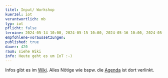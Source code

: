 ```yaml
---
titel: Input/ Workshop
kuerzel: iot
verantwortlich: mb
typ: iot
pflicht: false
termine: 2024-05-14 10:00, 2024-05-15 10:00, 2024-05-16 10:00, 2024-05-17 10:00, 2024-05-22 10:00, 2024-05-23 10:00, 2024-05-24 10:00, 2024-05-27 10:00, 2024-05-28 10:00, 2024-05-29 10:00, 2024-05-30 10:00, 2024-05-31 10:00, 2024-06-03 10:00, 2024-06-04 10:00, 2024-06-05 10:00, 2024-06-06 10:00
empfohlene-voraussetzungen: 
published: true
dauer: 420
raum: siehe Wiki
info: Heute geht es um IoT :-)
---
```


Infos gibt es im [Wiki](https://wiki.moxd.io/display/IOT2024/). Alles Nötige wie bspw. die [Agenda](https://wiki.moxd.io/display/IOT2024/Agenda+und+Zeitplan) ist dort verlinkt.
